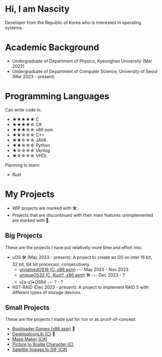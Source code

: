 # Hi, I am Nascity
Developer from the Republic of Korea who is interested in operating systems.

# Academic Background
* Undergraduate of Department of Physics, Kyeonghee University (Mar 2022)
* Undergraduate of Department of Computer Science, University of Seoul (Mar 2023 - present)

# Programming Languages
Can write code in:
* ★★★★★ C
* ★★★★☆ C#
* ★★★☆☆ x86 asm
* ★★☆☆☆ C++
* ★★☆☆☆ JAVA
* ★★☆☆☆ Python
* ★☆☆☆☆ Verilog
* ★☆☆☆☆ VHDL

Planning to learn:
* Rust

# My Projects
* WIP projects are marked with 🛠️.
* Projects that are discontinued with their main features unimplemented are marked with 🛑.

## Big Projects
These are the projects I have put relatively more time and effort into.
* uOS 🛠️ (May 2023 - present): A project to create an OS on intel 16 bit, 32 bit, 64 bit processor, consecutively.
  * [unnamedOS16 (C, x86 asm)](https://github.com/Nascity/unnamedOS16) --- May 2023 - Nov 2023
  * [uniqueOS32 (C, Rust?, x86 asm)](https://github.com/Nascity/unisonOS32) 🛠️ --- Dec 2023 - ?
  * u\[a-z]+OS64 --- ? - ?
* NST-RAID (Dec 2023 - present): A project to implement RAID 5 with different types of storage devices.

## Small Projects
These are the projects I made just for fun or as proof-of-concept.
* [Bootloader Games (x86 asm)](https://github.com/Nascity/Bootloader-Games) 🛑
* [DesktopIconLib (C)](https://github.com/Nascity/DesktopIconLib) 🛑
* [Maze Maker (C#)](https://github.com/Nascity/Maze-Maker)
* [Picture to Braille Character (C)](https://github.com/Nascity/Picture-to-Braille-Character)
* [Satellite Images to GIF (C#)](https://github.com/Nascity/Satellite-Images-to-GIF)
